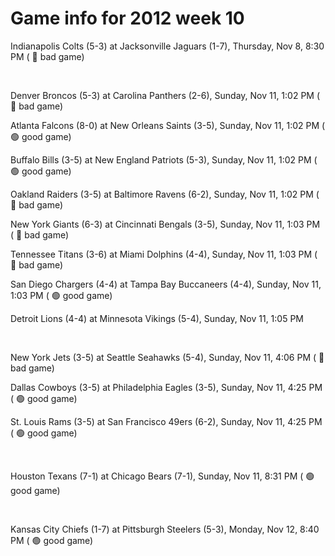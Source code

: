 # Game info for 2012 week 10

Indianapolis Colts (5-3) at Jacksonville Jaguars (1-7), Thursday, Nov 8, 8:30 PM (	:red_circle: bad game)


<br/>

Denver Broncos (5-3) at Carolina Panthers (2-6), Sunday, Nov 11, 1:02 PM (	:red_circle: bad game)

Atlanta Falcons (8-0) at New Orleans Saints (3-5), Sunday, Nov 11, 1:02 PM (	:green_circle: good game)

Buffalo Bills (3-5) at New England Patriots (5-3), Sunday, Nov 11, 1:02 PM (	:green_circle: good game)

Oakland Raiders (3-5) at Baltimore Ravens (6-2), Sunday, Nov 11, 1:02 PM (	:red_circle: bad game)

New York Giants (6-3) at Cincinnati Bengals (3-5), Sunday, Nov 11, 1:03 PM (	:red_circle: bad game)

Tennessee Titans (3-6) at Miami Dolphins (4-4), Sunday, Nov 11, 1:03 PM (	:red_circle: bad game)

San Diego Chargers (4-4) at Tampa Bay Buccaneers (4-4), Sunday, Nov 11, 1:03 PM (	:green_circle: good game)

Detroit Lions (4-4) at Minnesota Vikings (5-4), Sunday, Nov 11, 1:05 PM


<br/>

New York Jets (3-5) at Seattle Seahawks (5-4), Sunday, Nov 11, 4:06 PM (	:red_circle: bad game)

Dallas Cowboys (3-5) at Philadelphia Eagles (3-5), Sunday, Nov 11, 4:25 PM (	:green_circle: good game)

St. Louis Rams (3-5) at San Francisco 49ers (6-2), Sunday, Nov 11, 4:25 PM (	:green_circle: good game)


<br/>

Houston Texans (7-1) at Chicago Bears (7-1), Sunday, Nov 11, 8:31 PM (	:green_circle: good game)


<br/>

Kansas City Chiefs (1-7) at Pittsburgh Steelers (5-3), Monday, Nov 12, 8:40 PM (	:green_circle: good game)

